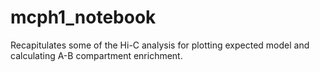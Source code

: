 # mcph1_notebook

Recapitulates some of the Hi-C analysis for plotting expected model and calculating A-B compartment enrichment.